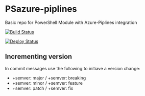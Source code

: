 # PSazure-piplines

Basic repo for PowerShell Module with Azure-Piplines integration

[![Build Status](https://raybury.visualstudio.com/PipelinesSample/_apis/build/status/Test?branchName=master)](https://raybury.visualstudio.com/PipelinesSample/_build/latest?definitionId=11&branchName=master)

[![Deploy Status](https://raybury.vsrm.visualstudio.com/_apis/public/Release/badge/9a62387c-9997-41db-9ead-a1dce17e73a2/3/3)](https://raybury.vsrm.visualstudio.com/_apis/public/Release/badge/9a62387c-9997-41db-9ead-a1dce17e73a2/3/3)

## Incrementing version

In commit messages use the following to initiave a version change:

- +semver: major / +semver: breaking
- +semver: minor / +semver: feature
- +semver: patch / +semver: fix
